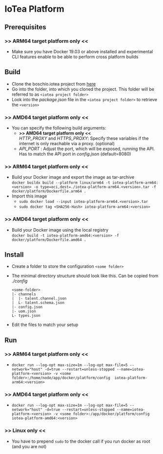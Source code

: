 <!---
  Copyright (c) 2021 Bosch.IO GmbH

  This Source Code Form is subject to the terms of the Mozilla Public
  License, v. 2.0. If a copy of the MPL was not distributed with this
  file, You can obtain one at https://mozilla.org/MPL/2.0/.

  SPDX-License-Identifier: MPL-2.0
-->

# IoTea Platform

## Prerequisites

### >> ARM64 target platform only <<

- Make sure you have Docker 19.03 or above installed and experimental CLI features enable to be able to perform cross platform builds

## Build

- Clone the boschio.iotea project from [here](https://sourcecode.socialcoding.bosch.com/projects/DBAO/repos/boschio.iotea/browse)
- Go into the folder, into which you cloned the project. This folder will be referred to as `<iotea project folder>`
- Look into the _package.json_ file in the `<iotea project folder>` to retrieve the `<version>`

### >> AMD64 target platform only <<

- You can specify the following build arguments:
  - __>> AMD64 target platform only <<__<br>
    _HTTP\_PROXY_ and _HTTPS\_PROXY_: Specify these variables if the internet is only reachable via a proxy. (optional)
  - _API\_PORT_ : Adjust the port, which will be exposed, running the API. Has to match the API port in _config.json_ (default=8080)

### >> ARM64 target platform only <<

- Build your Docker image and export the image as tar-archive<br>
  `docker buildx build --platform linux/arm64 -t iotea-platform-arm64:<version> -o type=oci,dest=./iotea-platform-arm64.<version>.tar -f docker/platform/Dockerfile.arm64 .`
- Import this image
  - `sudo docker load --input iotea-platform-arm64.<version>.tar`
  - `sudo docker tag <SHA256-Hash> iotea-platform-arm64:<version>`

### >> AMD64 target platform only <<

- Build your Docker image using the local registry<br>
  `docker build -t iotea-platform-amd64:<version> -f docker/platform/Dockerfile.amd64 .`

## Install

- Create a folder to store the configuration `<some folder>`
- The minimal directory structure should look like this. Can be copied from _./config_<br>

  ```code
  <some-folder>
  |- channels
  |  |- talent.channel.json
  |  L- talent.schema.json
  |- config.json
  |- uom.json
  L- types.json
  ```

- Edit the files to match your setup

## Run

### >> ARM64 target platform only <<

- `docker run --log-opt max-size=1m --log-opt max-file=5 --network="host" -d=true --restart=unless-stopped --name=iotea-platform-<version> -v <some folder>:/home/node/app/docker/platform/config  iotea-platform-arm64:<version>`

### >> AMD64 target platform only <<

- `docker run --log-opt max-size=1m --log-opt max-file=5 --network="host" -d=true --restart=unless-stopped --name=iotea-platform-<version> -v <some folder>:/app/docker/platform/config iotea-platform-amd64:<version>`

### >> Linux only <<

- You have to prepend `sudo` to the docker call if you run docker as root (and you are not)